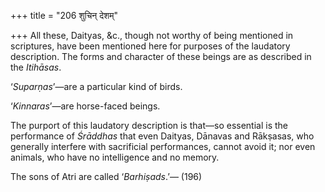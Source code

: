 +++
title = "206 शुचिन् देशम्"

+++
All these, Daityas, &c., though not worthy of being mentioned in
scriptures, have been mentioned here for purposes of the laudatory
description. The forms and character of these beings are as described in
the *Itihāsas*.

‘*Suparṇas*’—are a particular kind of birds.

‘*Kinnaras*’—are horse-faced beings.

The purport of this laudatory description is that—so essential is the
performance of *Śrāddhas* that even Daityas, Dānavas and Rākṣasas, who
generally interfere with sacrificial performances, cannot avoid it; nor
even animals, who have no intelligence and no memory.

The sons of Atri are called ‘*Barhiṣads*.’— (196)


